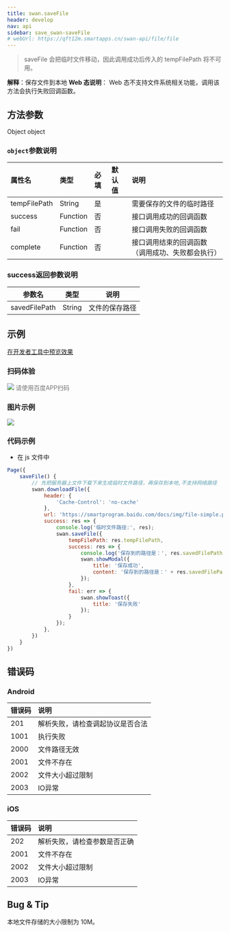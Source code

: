 ```yaml
---
title: swan.saveFile
header: develop
nav: api
sidebar: save_swan-saveFile
# webUrl: https://qft12m.smartapps.cn/swan-api/file/file
---
```




>saveFile 会把临时文件移动，因此调用成功后传入的 tempFilePath 将不可用。

**解释**：保存文件到本地
**Web 态说明**： Web 态不支持文件系统相关功能，调用该方法会执行失败回调函数。


## 方法参数

Object object

###  `object`参数说明

|属性名 |类型  |必填 | 默认值 |说明|
|:---- |:---- |:---- |:----|:----|
|tempFilePath |String  |  是  | | 需要保存的文件的临时路径|
|success   |Function  |  否  | | 接口调用成功的回调函数 |
|fail  |Function  |  否 | | 接口调用失败的回调函数|
|complete   | Function   | 否 | |  接口调用结束的回调函数（调用成功、失败都会执行）|

###  success返回参数说明

|参数名 |类型 | 说明|
|---- | ---- | ---- |
|savedFilePath  |String | 文件的保存路径|

## 示例

 <a href="swanide://fragment/08e654d3cd0a9812f5cb500d0be6d1b41573624533671" title="在开发者工具中预览效果" target="_self">在开发者工具中预览效果</a>

### 扫码体验

<div class='scan-code-container'>
    <img src="https://b.bdstatic.com/miniapp/assets/images/doc_demo/fragment_saveFile.png" class="demo-qrcode-image" />
    <font color=#777 12px>请使用百度APP扫码</font>
</div>

### 图片示例
<div class="m-doc-custom-examples">
    <div class="m-doc-custom-examples-correct">
        <img src="https://b.bdstatic.com/miniapp/images/saveFile.gif">
    </div>
    <div class="m-doc-custom-examples-correct">
        <img src=" ">
    </div>
    <div class="m-doc-custom-examples-correct">
        <img src=" ">
    </div>
</div>

### 代码示例



* 在 js 文件中

```js
Page({
    saveFile() {
        // 先把服务器上文件下载下来生成临时文件路径，再保存到本地,不支持网络路径
        swan.downloadFile({
            header: {
                'Cache-Control': 'no-cache'
            },
            url: 'https://smartprogram.baidu.com/docs/img/file-simple.pdf',
            success: res => {
                console.log('临时文件路径:', res);
                swan.saveFile({
                    tempFilePath: res.tempFilePath,
                    success: res => {
                        console.log('保存到的路径是：', res.savedFilePath);
                        swan.showModal({
                            title: '保存成功',
                            content: '保存到的路径是：' + res.savedFilePath
                        });
                    },
                    fail: err => {
                        swan.showToast({
                            title: '保存失败'
                        });
                    }
                });
            },
        })
    }
})
```




##  错误码

###  Android

|错误码|说明|
|:--|:--|
|201  |解析失败，请检查调起协议是否合法|
|1001|执行失败|
|2000|文件路径无效|
|2001|文件不存在|
|2002|文件大小超过限制|
|2003|IO异常|

###  iOS

|错误码|说明|
|:--|:--|
|202|解析失败，请检查参数是否正确   |
|2001|文件不存在|
|2002|文件大小超过限制|
|2003|IO异常|

## Bug & Tip

本地文件存储的大小限制为 10M。

